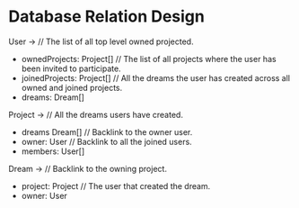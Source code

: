 # Database Relation Design

User ->
 // The list of all top level owned projected.
 * ownedProjects: Project[]
 // The list of all projects where the user has been invited to participate.
 * joinedProjects: Project[]
 // All the dreams the user has created across all owned and joined projects.
 * dreams: Dream[]

Project -> 
  // All the dreams users have created.
  * dreams Dream[]
  // Backlink to the owner user.
  * owner: User
  // Backlink to all the joined users.
  * members: User[]

Dream ->
  // Backlink to the owning project.
  * project: Project
  // The user that created the dream.
  * owner: User
